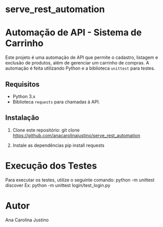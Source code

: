 # serve_rest_automation

# Automação de API - Sistema de Carrinho

Este projeto é uma automação de API que permite o cadastro, listagem e exclusão de produtos, além de gerenciar um carrinho de compras. A automação é feita utilizando Python e a biblioteca `unittest` para testes.

## Requisitos

- Python 3.x
- Biblioteca `requests` para chamadas à API.

## Instalação

1. Clone este repositório:
   git clone https://github.com/anacarolinajustino/serve_rest_automation

2. Instale as dependências
pip install requests

# Execução dos Testes
Para executar os testes, utilize o seguinte comando:
python -m unittest discover
Ex:  python -m unittest login/test_login.py

# Autor
Ana Carolina Justino